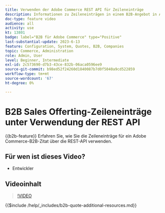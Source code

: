 ```yaml
---
title: Verwenden der Adobe Commerce REST API für Zeileneinträge
description: Informationen zu Zeileneinträgen in einem B2B-Angebot in Adobe Commerce mithilfe der REST-API
doc-type: feature video
audience: all
activity: use
kt: 13801
badge: label="B2B für Adobe Commerce" type="Positive"
last-substantial-update: 2023-6-13
feature: Configuration, System, Quotes, B2B, Companies
topic: Commerce, Administration
role: Admin, User
level: Beginner, Intermediate
exl-id: 2c573690-d7b3-43ce-832b-06aca0596ee9
source-git-commit: b98ed52f24260d1840087b7d0f5040a9cd522859
workflow-type: tm+mt
source-wordcount: '67'
ht-degree: 0%

---
```


# B2B Sales Offerting-Zeileneinträge unter Verwendung der REST API

{{b2b-feature}}
Erfahren Sie, wie Sie die Zeileneinträge für ein Adobe Commerce-B2B-Zitat über die REST-API verwenden.

## Für wen ist dieses Video?

- Entwickler

## Videoinhalt

>[!VIDEO](https://video.tv.adobe.com/v/3420418?learn=on)

{{$include /help/_includes/b2b-quote-additional-resources.md}}
